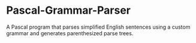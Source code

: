 # Pascal-Grammar-Parser
A Pascal program that parses simplified English sentences using a custom grammar and generates parenthesized parse trees.
